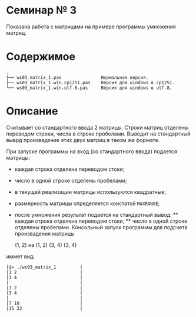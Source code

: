 # Семинар № 3

Показана работа с матрицами на примере программы умножения матриц.

# Содержимое
    .
    ├── ws03_matrix_1.pas               Нормальная версия.
    ├── ws03_matrix_1.win.cp1251.pas    Версия для windows в cp1251.
    └── ws03_matrix_1.win.utf-8.pas     Версия для windows в utf-8.

# Описание

Считывает со стандартного ввода 2 матрицы. 
Строки матриц отделены переводом строки, числа в строке пробелами.
Выводит на стандартный выврд произвадение этих двух матриц
в таком же формате.

При запуске программы на вход (со стандартного ввода) подается матрицы:
* каждая строка отделена переводом стоки;
* число в одной строке отделены пробелами;
* в текущей реализации матрицы используются квадратные;
* размерность матрицы определяется констатой `MAXRANGE`;
* после умножения результат подается на стандартный вывод:
** каждая строка отделена переводом стоки,
** число в одной строке отделены пробелами.
Консольный запуск программы для подсчета произвадения матрицы

    (1, 2)  на  (1, 2)
    (3, 4)      (3, 4)
    
иммет вид:

    |$> ./ws03_matrix_1         |
    |1 2                        |
    |3 4                        |
    |                           |
    |1 2                        |
    |3 4                        |
    |                           |
    |7 10                       |
    |15 22                      |
    
